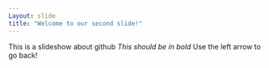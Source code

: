 ```yaml
---
Layout: slide
title: "Welcome to our second slide!"
---
```

This is a slideshow about github *This should be in bold*
Use the left arrow to go back!
